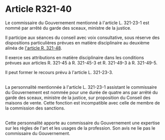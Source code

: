 # Article R321-40

<p>Le commissaire du Gouvernement mentionné à l'article L. 321-23-1 est nommé par arrêté du garde des sceaux, ministre de la justice.</p><p>Il participe aux séances du conseil avec voix consultative, sous réserve des dispositions particulières prévues en matière disciplinaire au deuxième alinéa de <a href='/affichCodeArticle.do?cidTexte=LEGITEXT000005634379&idArticle=LEGIARTI000047213069&dateTexte=&categorieLien=id' title='Code de commerce - art. R321-48 (V)'>l'article R. 321-48</a>.</p><p>Il exerce ses attributions en matière disciplinaire dans les conditions prévues aux  articles  R. 321-45 à R. 321-45-3 et R. 321-49-3 à R. 321-49-5.</p><p>Il peut former le recours prévu à  l'article L. 321-23-3.<br/><br/>

La personnalité mentionnée à l'article L. 321-23-1 assistant le commissaire du Gouvernement est nommée pour une durée de quatre ans par arrêté du garde des sceaux, ministre de la justice, sur proposition du Conseil des maisons de vente. Cette fonction est incompatible avec celle de membre de la commission des sanctions.<br/><br/>

Cette personnalité apporte au commissaire du Gouvernement une expertise sur les règles de l'art et les usages de la profession. Son avis ne lie pas le commissaire du Gouvernement.</p>